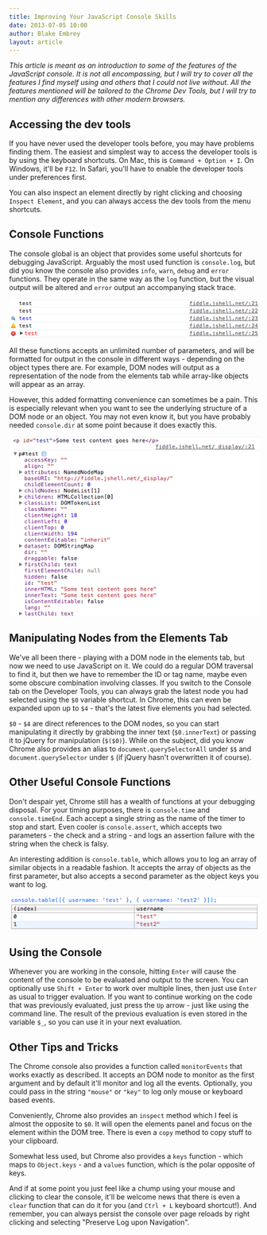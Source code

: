 ```yaml
---
title: Improving Your JavaScript Console Skills
date: 2013-07-05 10:00
author: Blake Embrey
layout: article
---
```


*This article is meant as an introduction to some of the features of the JavaScript console. It is not all encompassing, but I will try to cover all the features I find myself using and others that I could not live without. All the features mentioned will be tailored to the Chrome Dev Tools, but I will try to mention any differences with other modern browsers.*

## Accessing the dev tools

If you have never used the developer tools before, you may have problems finding them. The easiest and simplest way to access the developer tools is by using the keyboard shortcuts. On Mac, this is `Command + Option + I`. On Windows, it'll be `F12`. In Safari, you'll have to enable the developer tools under preferences first.

You can also inspect an element directly by right clicking and choosing `Inspect Element`, and you can always access the dev tools from the menu shortcuts.

## Console Functions

The console global is an object that provides some useful shortcuts for debugging JavaScript. Arguably the most used function is `console.log`, but did you know the console also provides `info`, `warn`, `debug` and `error` functions. They operate in the same way as the `log` function, but the visual output will be altered and `error` output an accompanying stack trace.

![Console Functions Demonstrated](console-functions.png)

All these functions accepts an unlimited number of parameters, and will be formatted for output in the console in different ways - depending on the object types there are. For example, DOM nodes will output as a representation of the node from the elements tab while array-like objects will appear as an array.

However, this added formatting convenience can sometimes be a pain. This is especially relevant when you want to see the underlying structure of a DOM node or an object. You may not even know it, but you have probably needed `console.dir` at some point because it does exactly this.

![Difference between console.log and console.dir](console-dir-vs-log.png)

## Manipulating Nodes from the Elements Tab

We've all been there - playing with a DOM node in the elements tab, but now we need to use JavaScript on it. We could do a regular DOM traversal to find it, but then we have to remember the ID or tag name, maybe even some obscure combination involving classes. If you switch to the Console tab on the Developer Tools, you can always grab the latest node you had selected using the `$0` variable shortcut. In Chrome, this can even be expanded upon up to `$4` - that's the latest five elements you had selected.

`$0` - `$4` are direct references to the DOM nodes, so you can start manipulating it directly by grabbing the inner text (`$0.innerText`) or passing it to jQuery for manipulation (`$($0)`). While on the subject, did you know Chrome also provides an alias to `document.querySelectorAll` under `$$` and `document.querySelector` under `$` (if jQuery hasn't overwritten it of course).

## Other Useful Console Functions

Don't despair yet, Chrome still has a wealth of functions at your debugging disposal. For your timing purposes, there is `console.time` and `console.timeEnd`. Each accept a single string as the name of the timer to stop and start. Even cooler is `console.assert`, which accepts two parameters - the check and a string - and logs an assertion failure with the string when the check is falsy.

An interesting addition is `console.table`, which allows you to log an array of similar objects in a readable fashion. It accepts the array of objects as the first parameter, but also accepts a second parameter as the object keys you want to log.

![Demonstrating console.table](console-table.png)

## Using the Console

Whenever you are working in the console, hitting `Enter` will cause the content of the console to be evaluated and output to the screen. You can optionally use `Shift + Enter` to work over multiple lines, then just use `Enter` as usual to trigger evaluation. If you want to continue working on the code that was previously evaluated, just press the `Up` arrow - just like using the command line. The result of the previous evaluation is even stored in the variable `$_`, so you can use it in your next evaluation.

## Other Tips and Tricks

The Chrome console also provides a function called `monitorEvents` that works exactly as described. It accepts an DOM node to monitor as the first argument and by default it'll monitor and log all the events. Optionally, you could pass in the string `"mouse"` or `"key"` to log only mouse or keyboard based events.

Conveniently, Chrome also provides an `inspect` method which I feel is almost the opposite to `$0`. It will open the elements panel and focus on the element within the DOM tree. There is even a `copy` method to copy stuff to your clipboard.

Somewhat less used, but Chrome also provides a `keys` function - which maps to `Object.keys` - and a `values` function, which is the polar opposite of keys.

And if at some point you just feel like a chump using your mouse and clicking to clear the console, it'll be welcome news that there is even a `clear` function that can do it for you (and `Ctrl + L` keyboard shortcut!). And remember, you can always persist the console over page reloads by right clicking and selecting "Preserve Log upon Navigation".
